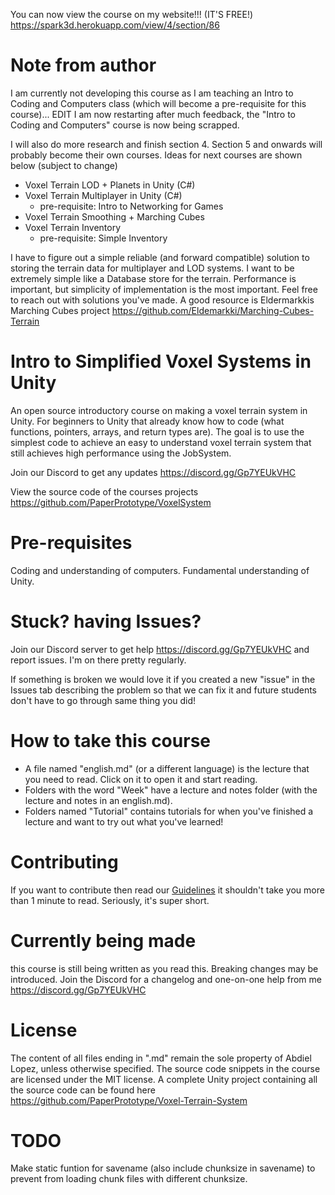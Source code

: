 You can now view the course on my website!!! (IT'S FREE!)
https://spark3d.herokuapp.com/view/4/section/86

# Note from author
I am currently not developing this course as I am teaching an Intro to Coding and Computers class (which will become a pre-requisite for this course)... EDIT I am now restarting after much feedback, the "Intro to Coding and Computers" course is now being scrapped.

I will also do more research and finish section 4. Section 5 and onwards will probably become their own courses. Ideas for next courses are shown below (subject to change)
- Voxel Terrain LOD + Planets in Unity (C#)
- Voxel Terrain Multiplayer in Unity (C#)
    - pre-requisite: Intro to Networking for Games
- Voxel Terrain Smoothing + Marching Cubes
- Voxel Terrain Inventory
    - pre-requisite: Simple Inventory

I have to figure out a simple reliable (and forward compatible) solution to storing the terrain data for multiplayer and LOD systems. I want to be extremely simple like a Database store for the terrain. Performance is important, but simplicity of implementation is the most important. Feel free to reach out with solutions you've made. A good resource is Eldermarkkis Marching Cubes project https://github.com/Eldemarkki/Marching-Cubes-Terrain

# Intro to Simplified Voxel Systems in Unity
An open source introductory course on making a voxel terrain system in Unity. For beginners to Unity that already know how to code (what functions, pointers, arrays, and return types are). The goal is to use the simplest code to achieve an easy to understand voxel terrain system that still achieves high performance using the JobSystem.

Join our Discord to get any updates https://discord.gg/Gp7YEUkVHC

View the source code of the courses projects https://github.com/PaperPrototype/VoxelSystem

# Pre-requisites
Coding and understanding of computers. 
Fundamental understanding of Unity.

# Stuck? having Issues?
Join our Discord server to get help https://discord.gg/Gp7YEUkVHC and report issues. I'm on there pretty regularly.

If something is broken we would love it if you created a new "issue" in the Issues tab describing the problem so that we can fix it and future students don't have to go through same thing you did!

# How to take this course
 - A file named "english.md" (or a different language) is the lecture that you need to read. Click on it to open it and start reading.
 - Folders with the word "Week" have a lecture and notes folder (with the lecture and notes in an english.md).
 - Folders named "Tutorial" contains tutorials for when you've finished a lecture and want to try out what you've learned!

# Contributing
If you want to contribute then read our [Guidelines](https://github.com/PaperPrototype/Course-Guidebook) it shouldn't take you more than 1 minute to read. Seriously, it's super short.

# Currently being made
this course is still being written as you read this. Breaking changes may be introduced. Join the Discord for a changelog and one-on-one help from me https://discord.gg/Gp7YEUkVHC

# License
The content of all files ending in ".md" remain the sole property of Abdiel Lopez, unless otherwise specified. The source code snippets in the course are licensed under the MIT license. A complete Unity project containing all the source code can be found here https://github.com/PaperPrototype/Voxel-Terrain-System

# TODO
Make static funtion for savename (also include chunksize in savename) to prevent from loading chunk files with different chunksize.
